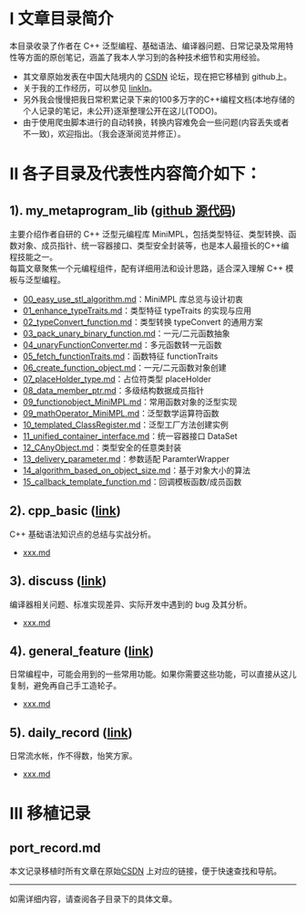 # Ⅰ 文章目录简介
本目录收录了作者在 C++ 泛型编程、基础语法、编译器问题、日常记录及常用特性等方面的原创笔记，涵盖了我本人学习到的各种技术细节和实用经验。
- 其文章原始发表在中国大陆境内的 [CSDN](https://blog.csdn.net/Tonny0832?type=blog) 论坛，现在把它移植到 github上。
- 关于我的工作经历，可以参见 [linkIn](https://www.linkedin.com/in/shenxiaolong/)。
- 另外我会慢慢把我日常积累记录下来的100多万字的C++编程文档(本地存储的个人记录的笔记，未公开)逐渐整理公开在这儿(TODO)。
- 由于使用爬虫脚本进行的自动转换，转换内容难免会一些问题(内容丢失或者不一致)，欢迎指出。（我会逐渐阅览并修正）。

# Ⅱ 各子目录及代表性内容简介如下：
## 1). my_metaprogram_lib ([github 源代码](https://github.com/shenxiaolong-code/MiniMPL))
主要介绍作者自研的 C++ 泛型元编程库 MiniMPL，包括类型特征、类型转换、函数对象、成员指针、统一容器接口、类型安全封装等，也是本人最擅长的C++编程技能之一。  
每篇文章聚焦一个元编程组件，配有详细用法和设计思路，适合深入理解 C++ 模板与泛型编程。

- [00_easy_use_stl_algorithm.md](01_my_metaprogram_lib/00_easy_use_stl_algorithm.md)：MiniMPL 库总览与设计初衷
- [01_enhance_typeTraits.md](01_my_metaprogram_lib/01_enhance_typeTraits.md)：类型特征 typeTraits 的实现与应用
- [02_typeConvert_function.md](01_my_metaprogram_lib/02_typeConvert_function.md)：类型转换 typeConvert 的通用方案
- [03_pack_unary_binary_function.md](01_my_metaprogram_lib/03_pack_unary_binary_function.md)：一元/二元函数抽象
- [04_unaryFunctionConverter.md](01_my_metaprogram_lib/04_unaryFunctionConverter.md)：多元函数转一元函数
- [05_fetch_functionTraits.md](01_my_metaprogram_lib/05_fetch_functionTraits.md)：函数特征 functionTraits
- [06_create_function_object.md](01_my_metaprogram_lib/06_create_function_object.md)：一元/二元函数对象创建
- [07_placeHolder_type.md](01_my_metaprogram_lib/07_placeHolder_type.md)：占位符类型 placeHolder
- [08_data_member_ptr.md](01_my_metaprogram_lib/08_data_member_ptr.md)：多级结构数据成员指针
- [09_functionobject_MiniMPL.md](01_my_metaprogram_lib/09_functionobject_MiniMPL.md)：常用函数对象的泛型实现
- [09_mathOperator_MiniMPL.md](01_my_metaprogram_lib/09_mathOperator_MiniMPL.md)：泛型数学运算符函数
- [10_templated_ClassRegister.md](01_my_metaprogram_lib/10_templated_ClassRegister.md)：泛型工厂方法创建实例
- [11_unified_container_interface.md](01_my_metaprogram_lib/11_unified_container_interface.md)：统一容器接口 DataSet
- [12_CAnyObject.md](01_my_metaprogram_lib/12_CAnyObject.md)：类型安全的任意类封装
- [13_delivery_parameter.md](01_my_metaprogram_lib/13_delivery_parameter.md)：参数适配 ParamterWrapper
- [14_algorithm_based_on_object_size.md](01_my_metaprogram_lib/14_algorithm_based_on_object_size.md)：基于对象大小的算法
- [15_callback_template_function.md](01_my_metaprogram_lib/15_callback_template_function.md)：回调模板函数/成员函数

## 2). cpp_basic ([link](https://github.com/shenxiaolong-code/code_note/tree/main/02_cpp_basic))
C++ 基础语法知识点的总结与实战分析。

- [xxx.md](02_cpp_basic/xxx.md)

## 3). discuss ([link](https://github.com/shenxiaolong-code/code_note/tree/main/03_discuss))
编译器相关问题、标准实现差异、实际开发中遇到的 bug 及其分析。

- [xxx.md](03_discuss/xxx.md)

## 4). general_feature ([link](https://github.com/shenxiaolong-code/code_note/tree/main/04_general_feature))
日常编程中，可能会用到的一些常用功能。如果你需要这些功能，可以直接从这儿复制，避免再自己手工造轮子。

- [xxx.md](04_general_feature/xxx.md)

## 5). daily_record ([link](https://github.com/shenxiaolong-code/code_note/tree/main/05_daily_record))
日常流水帐，作不得数，怡笑方家。

- [xxx.md](05_daily_record/xxx.md)

# Ⅲ 移植记录
## port_record.md
本文记录移植时所有文章在原始[CSDN](https://blog.csdn.net/Tonny0832?type=blog) 上对应的链接，便于快速查找和导航。

---

如需详细内容，请查阅各子目录下的具体文章。 
